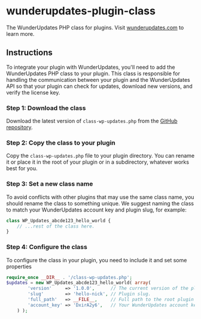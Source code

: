 # wunderupdates-plugin-class

The WunderUpdates PHP class for plugins. Visit [wunderupdates.com](https://wunderupdates.com) to learn more.

## Instructions

To integrate your plugin with WunderUpdates, you'll need to add the WunderUpdates PHP class to your plugin. This class
is responsible for handling the communication between your plugin and the WunderUpdates API so that your plugin can
check for updates, download new versions, and verify the license key.

### Step 1: Download the class

Download the latest version of `class-wp-updates.php` from the [GitHub
repository](https://github.com/Wundermatics/wunderupdates-plugin-class).

### Step 2: Copy the class to your plugin

Copy the `class-wp-updates.php` file to your plugin directory. You can rename it or place it in the root of your plugin
or in a subdirectory, whatever works best for you.

### Step 3: Set a new class name

To avoid conflicts with other plugins that may use the same class name, you should rename the class to something unique.
We suggest naming the class to match your WunderUpdates account key and plugin slug, for example:

```php
class WP_Updates_abcde123_hello_world {
    // ...rest of the class here.
}
``` 
### Step 4: Configure the class

To configure the class in your plugin, you need to include it and set some properties

```php
require_once __DIR__ . '/class-wp-updates.php';
$updates = new WP_Updates_abcde123_hello_world( array(
		'version'     => '1.0.0',      // The current version of the plugin.
		'slug'        => 'hello-nick', // Plugin slug.
		'full_path'   => __FILE__,     // Full path to the root plugin file.
		'account_key' => 'DxirA2y6',   // Your WunderUpdates account key.
	) );
```

